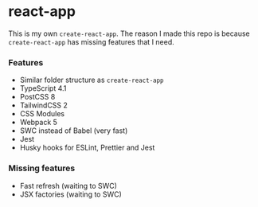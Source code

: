 # react-app

This is my own `create-react-app`. The reason I made this repo is because `create-react-app` has missing features that I need.

### Features

- Similar folder structure as `create-react-app`
- TypeScript 4.1
- PostCSS 8
- TailwindCSS 2
- CSS Modules
- Webpack 5
- SWC instead of Babel (very fast)
- Jest
- Husky hooks for ESLint, Prettier and Jest

### Missing features

- Fast refresh (waiting to SWC)
- JSX factories (waiting to SWC)
